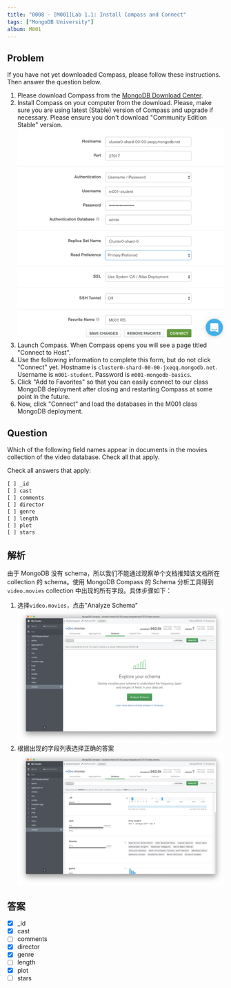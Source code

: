 ```yaml
---
title: "0008 - [M001]Lab 1.1: Install Compass and Connect"
tags: ["MongoDB University"]
album: M001
---
```


## Problem

If you have not yet downloaded Compass, please follow these instructions. Then answer the question below.

1. Please download Compass from the [MongoDB Download Center](https://www.mongodb.com/download-center/v2/compass).
2. Install Compass on your computer from the download.
   Please, make sure you are using latest (Stable) version of Compass and upgrade if necessary. Please ensure you don't download "Community Edition Stable" version.
   ![](/assets/images/0008/compass_connect_screen.png)
3. Launch Compass.
   When Compass opens you will see a page titled "Connect to Host".
4. Use the following information to complete this form, but do not click "Connect" yet. Hostname is `cluster0-shard-00-00-jxeqq.mongodb.net`. Username is `m001-student`. Password is `m001-mongodb-basics`.
5. Click "Add to Favorites" so that you can easily connect to our class MongoDB deployment after closing and restarting Compass at some point in the future.
6. Now, click "Connect" and load the databases in the M001 class MongoDB deployment.

<!--more-->

## Question

Which of the following field names appear in documents in the movies collection of the video database. Check all that apply.

Check all answers that apply:

```
[ ] _id
[ ] cast
[ ] comments
[ ] director
[ ] genre
[ ] length
[ ] plot
[ ] stars
```

## 解析

由于 MongoDB 没有 schema，所以我们不能通过观察单个文档推知该文档所在 collection 的 schema。使用 MongoDB Compass 的 Schema 分析工具得到`video.movies` collection 中出现的所有字段。具体步骤如下：

1. 选择`video.movies`，点击"Analyze Schema"
   ![](/assets/images/0008/answer-step1.png)
1. 根据出现的字段列表选择正确的答案
   ![](/assets/images/0008/answer-step2.png)

## 答案

- [x] \_id
- [x] cast
- [ ] comments
- [x] director
- [x] genre
- [ ] length
- [x] plot
- [ ] stars
